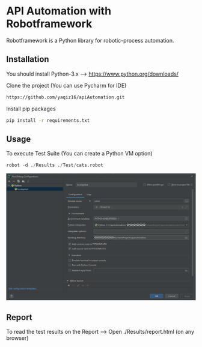 # API Automation with Robotframework
Robotframework is a Python library for robotic-process automation.

## Installation
You should install Python-3.x --> https://www.python.org/downloads/

Clone the project (You can use Pycharm for IDE)

```bash
https://github.com/yaqiz16/apiAutomation.git
```

Install pip packages
```bash
pip install -r requirements.txt
```

## Usage
To execute Test Suite (You can create a Python VM option)

```python
robot -d ./Results ./Test/cats.robot
```
![Test Image](runconfig.PNG)

## Report
To read the test results on the Report --> Open ./Results/report.html (on any browser)
